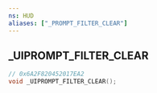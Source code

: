 ```yaml
---
ns: HUD
aliases: ["_PROMPT_FILTER_CLEAR"]
---
```

## _UIPROMPT_FILTER_CLEAR

```c
// 0x6A2F820452017EA2
void _UIPROMPT_FILTER_CLEAR();
```

